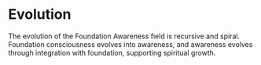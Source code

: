 # Evolution

The evolution of the Foundation Awareness field is recursive and spiral. Foundation consciousness evolves into awareness, and awareness evolves through integration with foundation, supporting spiritual growth. 